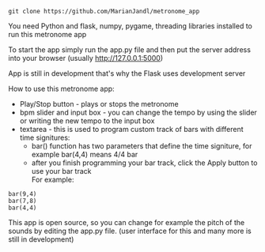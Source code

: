 ```
git clone https://github.com/MarianJandl/metronome_app
```
You need Python and flask, numpy, pygame, threading libraries installed to run this metronome app

To start the app simply run the app.py file and then put the server address into your browser (usually http://127.0.0.1:5000)

App is still in development that's why the Flask uses development server

How to use this metronome app:
  - Play/Stop button - plays or stops the metronome
  - bpm slider and input box - you can change the tempo by using the slider or writing the new tempo to the input box
  - textarea - this is used to program custom track of bars with different time signitures:
      - bar() function has two parameters that define the time signiture, for example bar(4,4) means 4/4 bar
      - after you finish programming your bar track, click the Apply button to use your bar track\
      For example:
```
bar(9,4)
bar(7,8)
bar(4,4)
```

This app is open source, so you can change for example the pitch of the sounds by editing the app.py file.
(user interface for this and many more is still in development)

